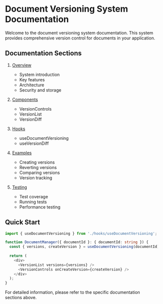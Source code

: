 # Document Versioning System Documentation

Welcome to the document versioning system documentation. This system provides comprehensive version control for documents in your application.

## Documentation Sections

1. [Overview](./docs/Overview.md)
   - System introduction
   - Key features
   - Architecture
   - Security and storage

2. [Components](./docs/Components.md)
   - VersionControls
   - VersionList
   - VersionDiff

3. [Hooks](./docs/Hooks.md)
   - useDocumentVersioning
   - useVersionDiff

4. [Examples](./docs/Examples.md)
   - Creating versions
   - Reverting versions
   - Comparing versions
   - Version tracking

5. [Testing](./docs/Testing.md)
   - Test coverage
   - Running tests
   - Performance testing

## Quick Start

```typescript
import { useDocumentVersioning } from './hooks/useDocumentVersioning';

function DocumentManager({ documentId }: { documentId: string }) {
  const { versions, createVersion } = useDocumentVersioning(documentId);
  
  return (
    <div>
      <VersionList versions={versions} />
      <VersionControls onCreateVersion={createVersion} />
    </div>
  );
}
```

For detailed information, please refer to the specific documentation sections above.